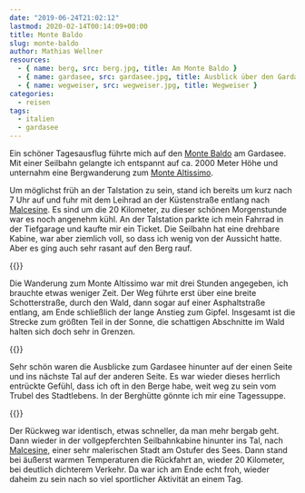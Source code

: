 ```yaml
---
date: "2019-06-24T21:02:12"
lastmod: 2020-02-14T00:14:09+00:00
title: Monte Baldo
slug: monte-baldo
author: Mathias Wellner
resources:
  - { name: berg, src: berg.jpg, title: Am Monte Baldo }
  - { name: gardasee, src: gardasee.jpg, title: Ausblick über den Gardasee }
  - { name: wegweiser, src: wegweiser.jpg, title: Wegweiser }
categories:
  - reisen
tags:
  - italien
  - gardasee
---
```

Ein schöner Tagesausflug führte mich auf den [Monte Baldo](https://de.wikipedia.org/wiki/Monte_Baldo) am Gardasee. Mit einer Seilbahn gelangte ich entspannt auf ca. 2000 Meter Höhe und unternahm eine Bergwanderung zum [Monte Altissimo](https://de.wikipedia.org/wiki/Monte_Altissimo_di_Nago). 
<!--more-->

Um möglichst früh an der Talstation zu sein, stand ich bereits um kurz nach 7 Uhr auf und fuhr mit dem Leihrad an der Küstenstraße entlang nach [Malcesine](https://de.wikipedia.org/wiki/Malcesine). Es sind um die 20 Kilometer, zu dieser schönen Morgenstunde war es noch angenehm kühl. An der Talstation parkte ich mein Fahrrad in der Tiefgarage und kaufte mir ein Ticket. Die Seilbahn hat eine drehbare Kabine, war aber ziemlich voll, so dass ich wenig von der Aussicht hatte. Aber es ging auch sehr rasant auf den Berg rauf. 

{{<responsive-image name="berg">}}

Die Wanderung zum Monte Altissimo war mit drei Stunden angegeben, ich brauchte etwas weniger Zeit. Der Weg führte erst über eine breite Schotterstraße, durch den Wald, dann sogar auf einer Asphaltstraße entlang, am Ende schließlich der lange Anstieg zum Gipfel. Insgesamt ist die Strecke zum größten Teil in der Sonne, die schattigen Abschnitte im Wald halten sich doch sehr in Grenzen. 

{{<responsive-image name="gardasee">}}

Sehr schön waren die Ausblicke zum Gardasee hinunter auf der einen Seite und ins nächste Tal auf der anderen Seite. Es war wieder dieses herrlich entrückte Gefühl, dass ich oft in den Berge habe, weit weg zu sein vom Trubel des Stadtlebens. In der Berghütte gönnte ich mir eine Tagessuppe. 

{{<responsive-image name="wegweiser">}}

Der Rückweg war identisch, etwas schneller, da man mehr bergab geht. Dann wieder in der vollgepferchten Seilbahnkabine hinunter ins Tal, nach [Malcesine](https://de.wikipedia.org/wiki/Malcesine), einer sehr malerischen Stadt am Ostufer des Sees. Dann stand bei äußerst warmen Temperaturen die Rückfahrt an, wieder 20 Kilometer, bei deutlich dichterem Verkehr. Da war ich am Ende echt froh, wieder daheim zu sein nach so viel sportlicher Aktivität an einem Tag. 